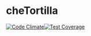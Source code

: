 cheTortilla
===========
[![Code Climate](https://codeclimate.com/github/jonnyjava/cheTortilla/badges/gpa.svg)](https://codeclimate.com/github/jonnyjava/cheTortilla)[![Test Coverage](https://codeclimate.com/github/jonnyjava/cheTortilla/badges/coverage.svg)](https://codeclimate.com/github/jonnyjava/cheTortilla)
